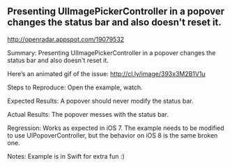 ## Presenting UIImagePickerController in a popover changes the status bar and also doesn't reset it.

http://openradar.appspot.com/19079532

Summary:
Presenting UIImagePickerController in a popover changes the status bar and also doesn't reset it.

Here’s an animated gif of the issue: http://cl.ly/image/393x3M2B1V1u

Steps to Reproduce:
Open the example, watch.

Expected Results:
A popover should never modify the status bar.

Actual Results:
The popover messes with the status bar.

Regression:
Works as expected in iOS 7. The example needs to be modified to use UIPopoverController, but the behavior on iOS 8 is the same broken one.

Notes:
Example is in Swift for extra fun :)
